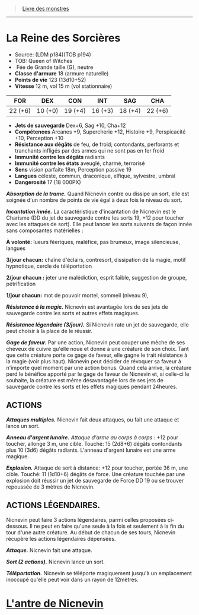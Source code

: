 ﻿> [Livre des monstres](tome_of_beasts.md)

---

# La Reine des Sorcières

- Source: (LDM p184)(TOB p194)
- TOB: Queen of Witches
-  Fée de Grande taille (G), neutre
- **Classe d'armure** 18 (armure naturelle)
- **Points de vie** 123 (13d10+52)
- **Vitesse** 12 m, vol 15 m (vol stationnaire)

|FOR|DEX|CON|INT|SAG|CHA|
|---|---|---|---|---|---|
|22 (+6)|10 (+0)|19 (+4)|16 (+3)|18 (+4)|22 (+6)|

- **Jets de sauvegarde** Dex+6, Sag +10, Cha+12
- **Compétences** Arcanes +9, Supercherie +12, Histoire +9, Perspicacité +10, Perception +10
- **Résistance aux dégâts** de feu, de froid; contondants, perforants et tranchants infligés par des armes qui ne sont pas en fer froid
- **Immunité contre les dégâts** radiants
- **Immunité contre les états** aveuglé, charmé, terrorisé
- **Sens** vision parfaite 18m, Perception passive 19
- **Langues** céleste, commun, draconique, elfique, sylvestre, umbral
- **Dangerosité** 17 (18 000PX)

**_Absorption de la trame._** Quand Nicnevin contre ou dissipe un sort, elle est soignée d'un nombre de points de vie égal à deux fois le niveau du sort.

**_Incantation innée._** La caractéristique d'incantation de Nicnevin est le Charisme (DD du jet de sauvegarde contre les sorts 19, +12 pour toucher avec les attaques de sort). Elle peut lancer les sorts suivants de façon innée sans composantes matérielles :

**À volonté:** lueurs féeriques, maléfice, pas brumeux, image silencieuse, langues

**3/jour chacun:** chaîne d'éclairs, contresort, dissipation de la magie, motif hypnotique, cercle de téléportation

**2/jour chacun :** jeter une malédiction, esprit faible, suggestion de groupe, pétrification

**1/jour chacun:** mot de pouvoir mortel, sommeil (niveau 9),

**_Résistance à la magie._** Nicnevin est avantagée lors de ses jets de sauvegarde contre les sorts et autres effets magiques.

**_Résistance légendaire (3/jour)._** Si Nicnevin rate un jet de sauvegarde, elle peut choisir à la place de le réussir.

**_Gage de faveur._** Par une action, Nicnevin peut couper une mèche de ses cheveux de cuivre qu'elle noue et donne à une créature de son choix. Tant que cette créature porte ce gage de faveur, elle gagne le trait résistance à la magie (voir plus haut). Nicnevin peut décider de révoquer sa faveur à n'importe quel moment par une action bonus. Quand cela arrive, la créature perd le bénéfice apporté par le gage de faveur de Nicnevin et, si celle-ci le souhaite, la créature est même désavantagée lors de ses jets de sauvegarde contre les sorts et les effets magiques pendant 24heures.

## ACTIONS

**_Attaques multiples._** Nicnevin fait deux attaques, ou fait une attaque et lance un sort.

**_Anneau d'argent lunaire._** _Attaque d'arme au corps à corps :_ +12 pour toucher, allonge 3 m, une cible. Touché: 15 (2d8+6) dégâts contondants plus 10 (3d6) dégâts radiants. L'anneau d'argent lunaire est une arme magique.

**_Explosion._** Attaque de sort à distance: +12 pour toucher, portée 36 m, une cible. Touché: 11 (1d10+6) dégâts de force. Une créature touchée par une explosion doit réussir un jet de sauvegarde de Force DD 19 ou se trouver repoussée de 3 mètres de Nicnevin.

## ACTIONS LÉGENDAIRES.

Nicnevin peut faire 3 actions légendaires, parmi celles proposées ci-dessous. Il ne peut en faire qu'une seule à la fois et seulement à la fin du tour d'une autre créature. Au début de chacun de ses tours, Nicnevin récupère les actions légendaires dépensées.

**_Attaque._** Nicnevin fait une attaque.

**_Sort (2 actions)._** Nicnevin lance un sort.

**_Téléportation._** Nicnevin se téléporte magiquement jusqu'à un emplacement inoccupé qu'elle peut voir dans un rayon de 12mètres.

# [L'antre de Nicnevin](tome_of_beasts_lantre_de_nicnevin.md)

